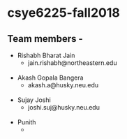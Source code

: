 # csye6225-fall2018

<h2>Team members - </h2>
<ul>
  <li>Rishabh Bharat Jain
    <ul>
      <li>jain.rishabh@northeastern.edu</li>   
    </ul><br> 
  </li>  

  <li>Akash Gopala Bangera
    <ul>
      <li>akash.a@husky.neu.edu</li>   
    </ul><br> 
  </li>  
 
  <li>Sujay Joshi
    <ul>
      <li>joshi.suj@husky.neu.edu</li>   
    </ul><br> 
  </li>  
  
  <li>Punith
    <ul>
      <li></li>   
    </ul><br> 
  </li>  
</ul>  
